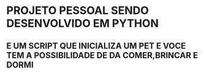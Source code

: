 # PROJETO PESSOAL SENDO DESENVOLVIDO EM PYTHON
## E UM SCRIPT QUE INICIALIZA UM PET E VOCE TEM A POSSIBILIDADE DE DA COMER,BRINCAR E DORMI
